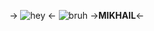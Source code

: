 -> ![hey](https://meow.crd.co/assets/images/gallery07/c155ae08_original.png?v=e96c1c67) <-
 ![bruh](https://media.discordapp.net/attachments/869723396848640013/880236587118624778/persona-5-akechi-goro-wings-sad-smile-wallpaper-previ_polarr.jpg)
->**MIKHAIL**<-